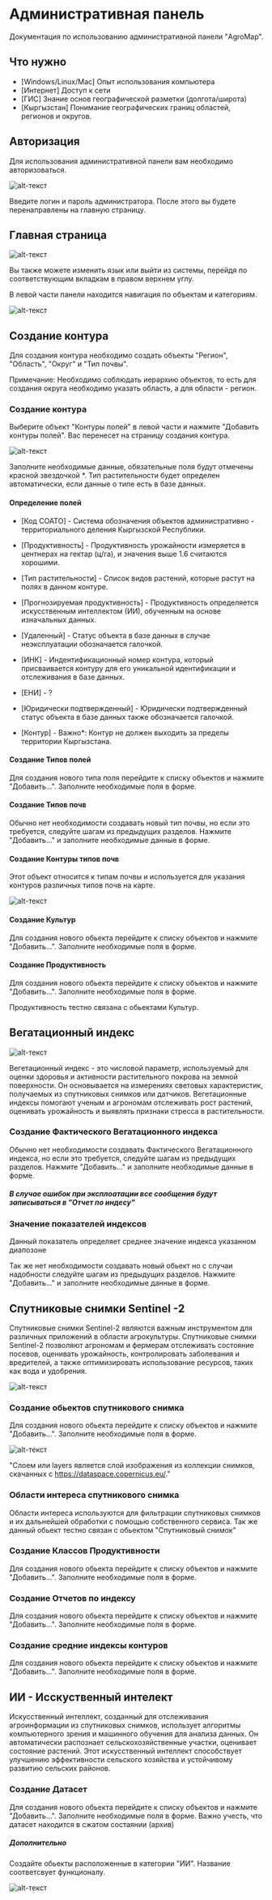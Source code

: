 # Административная панель

Документация по использованию административной панели "AgroMap".

## Что нужно

+ [Windows/Linux/Mac] Опыт использования компьютера
+ [Интернет] Доступ к сети
+ [ГИС] Знание основ географической разметки (долгота/широта)
+ [Кыргызстан] Понимание географических границ областей, регионов и округов.


## Авторизация

Для использования административной панели вам необходимо авторизоваться.

![alt-текст](../../images/admin/login.png)

Введите логин и пароль администратора. После этого вы будете перенаправлены на главную страницу.

## Главная страница

![alt-текст](../../images/admin/main-page.png)

Вы также можете изменить язык или выйти из системы, перейдя по соответствующим вкладкам в правом верхнем углу.

В левой части панели находится навигация по объектам и категориям.

![alt-текст](../../images/admin/verbose.png)

## Создание контура

Для создания контура необходимо создать объекты "Регион", "Область", "Округ" и "Тип почвы".

Примечание: Необходимо соблюдать иерархию объектов, то есть для создания округа необходимо указать область, а для области - регион.

### Создание контура

Выберите объект "Контуры полей" в левой части и нажмите "Добавить контуры полей". Вас перенесет на страницу создания контура.

![alt-текст](../../images/admin/contour-form.png)

Заполните необходимые данные, обязательные поля будут отмечены красной звездочкой *. Тип растительности будет определен автоматически, если данные о типе есть в базе данных.

#### Определение полей

+ [Код СОАТО] - Система обозначения объектов административно - территориального деления Кыргызской Республики.
+ [Продуктивность] - Продуктивность урожайности измеряется в центнерах на гектар (ц/га), и значения выше 1.6 считаются хорошими.
+ [Тип растительности] - Список видов растений, которые растут на полях в данном контуре.
+ [Прогнозируемая продуктивность] - Продуктивность определяется искусственным интеллектом (ИИ), обученным на основе изначальных данных. 
+ [Удаленный] - Статус объекта в базе данных в случае неэксплуатации обозначается галочкой.
+ [ИНК] - Индентификационный номер контура, который присваивается контуру для его уникальной идентификации и отслеживания в базе данных.
+ [ЕНИ] - ?
+ [Юридически подтвержденный] - Юридически подтвержденный статус объекта в базе данных также обозначается галочкой.

+ [Контур] - Важно*: Контур не должен выходить за пределы территории Кыргызстана.

#### Создание Типов полей

Для создания нового типа поля перейдите к списку объектов и нажмите "Добавить...". Заполните необходимые поля в форме.

#### Создание Типов почв

Обычно нет необходимости создавать новый тип почвы, но если это требуется, следуйте шагам из предыдущих разделов. Нажмите "Добавить..." и заполните необходимые данные в форме.

#### Создание Контуры типов почв

Этот объект относится к типам почвы и используется для указания контуров различных типов почв на карте.

![alt-текст](../../images/admin/land-contour.png)

#### Создание Культур

Для создания нового обьекта перейдите к списку объектов и нажмите "Добавить...". Заполните необходимые поля в форме.

#### Создание Продуктивность

Для создания нового обьекта перейдите к списку объектов и нажмите "Добавить...". Заполните необходимые поля в форме.

Продуктивность тестно связана с обьектами Культур.


## Вегатационный индекс

![alt-текст](../../images/admin/land-contour.png)

Вегетационный индекс - это числовой параметр, используемый для оценки здоровья и активности растительного покрова на земной поверхности. Он основывается на измерениях световых характеристик, получаемых из спутниковых снимков или датчиков. Вегетационные индексы помогают ученым и агрономам отслеживать рост растений, оценивать урожайность и выявлять признаки стресса в растительности.

### Создание Фактического Вегатационного индекса

Обычно нет необходимости создавать Фактического Вегатационного индекса, но если это требуется, следуйте шагам из предыдущих разделов. Нажмите "Добавить..." и заполните необходимые данные в форме.

##### В случае ошибок при эксплоатации все сообщения будут записываться в "Отчет по индесу"

### Значение показателей индексов

Данный показатель определяет среднее значение индекса указанном диапозоне

Так же нет необходимости создавать новый обьект но с случаи надобности следуйте шагам из предыдущих разделов. Нажмите "Добавить..." и заполните необходимые данные в форме.

## Спутниковые снимки Sentinel -2 

Спутниковые снимки Sentinel-2 являются важным инструментом для различных приложений в области агрокультуры. Спутниковые снимки Sentinel-2 позволяют агрономам и фермерам отслеживать состояние посевов, оценивать урожайность, контролировать заболевания и вредителей, а также оптимизировать использование ресурсов, таких как вода и удобрения.

![alt-текст](../../images/admin/sent-bar.png)

### Создание обьектов спутникового снимка

Для создания нового обьекта перейдите к списку объектов и нажмите "Добавить...". Заполните необходимые поля в форме.

![alt-текст](../../images/admin/sent-image.png)

"Слоем или layers является слой изображения из коллекции снимков, скачанных с https://dataspace.copernicus.eu/."


### Области интереса спутникового снимка

Области интереса используются для фильтрации спутниковых снимков и их дальнейшей обработки с помощью собственного сервиса. Так же данный обьект тестно связан с обьектом "Спутниковый снимок"

### Создание Классов Продуктивности

Для создания нового обьекта перейдите к списку объектов и нажмите "Добавить...". Заполните необходимые поля в форме.

### Создание Отчетов по индексу

Для создания нового обьекта перейдите к списку объектов и нажмите "Добавить...". Заполните необходимые поля в форме.

### Создание средние индексы контуров

Для создания нового обьекта перейдите к списку объектов и нажмите "Добавить...". Заполните необходимые поля в форме.

## ИИ - Исскуственный интелект

Искусственный интеллект, созданный для отслеживания агроинформации из спутниковых снимков, использует алгоритмы компьютерного зрения и машинного обучения для анализа данных. Он автоматически распознает сельскохозяйственные участки, оценивает состояние растений. Этот искусственный интеллект способствует улучшению эффективности сельского хозяйства и устойчивому развитию сельских районов.

### Создание Датасет

Для создания нового обьекта перейдите к списку объектов и нажмите "Добавить...". Заполните необходимые поля в форме. Важно учесть, что датасет находится в сжатом состаянии (архив)

##### Дополнительно

Создайте обьекты расположенные в категории "ИИ". Название соответсвует функционалу.

![alt-текст](../../images/admin/ai-bar.png)